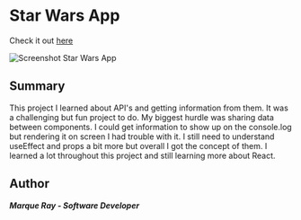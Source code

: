 # Star Wars App

Check it out [here](https://starwars-app-3f5084ab17fb.herokuapp.com/#)


![Screenshot Star Wars App](https://github.com/Mray2k4/Star-Wars-App/assets/99221965/bf39bd0e-bd4b-4b44-9fc3-82266b282597)


## Summary
This project I learned about API's and getting information from them. It was a challenging but fun project to do. My biggest hurdle was sharing data between components. I could get information to show up on the console.log but rendering it on screen I had trouble with it. I still need to understand useEffect and props a bit more but overall I got the concept of them. I learned a lot throughout this project and still learning more about React.

## Author
***Marque Ray - Software Developer***
